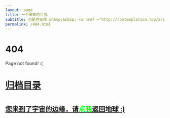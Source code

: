 ```yaml
---
layout: page
title: 一个未知的世界
subtitle: 也是你会找 &nbsp;&nbsp; <a href ="http://contemplation.top/arch.html">架构</a>&nbsp;&nbsp; <a href ="http://contemplation.top/life.html">生活故事</a>&nbsp;&nbsp; <a href ="http://contemplation.top/jvm.html">JVM</a>&nbsp;&nbsp; <a href ="http://contemplation.top/spring-boot.html">Spring Boot</a>&nbsp;&nbsp; <a href ="http://contemplation.top/spring-cloud.html">Spring Cloud</a>
permalink: /404.html
---
```


# 404

Page not found! :(

<h1><a href ="http://contemplation.top/archives.html">归档目录</a><h1>

<h2><a href="http://contemplation.top/archives.html">您来到了宇宙的边缘，请<span style="color:#00FF00">点我</span>返回地球 :)</a></h2>
